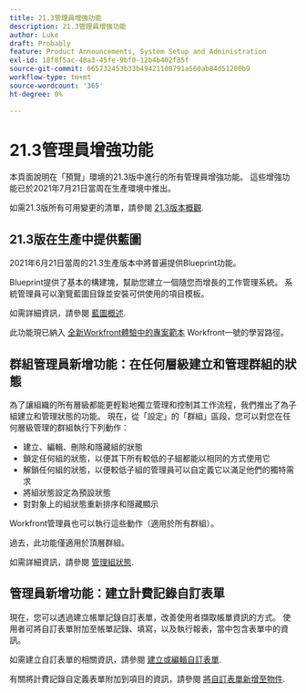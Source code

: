 ```yaml
---
title: 21.3管理員增強功能
description: 21.3管理員增強功能
author: Luke
draft: Probably
feature: Product Announcements, System Setup and Administration
exl-id: 18f8f5ac-48a3-45fe-9bf0-12b4b402f85f
source-git-commit: 665732453b33b49421108791a560ab84d51280b9
workflow-type: tm+mt
source-wordcount: '365'
ht-degree: 0%

---
```


# 21.3管理員增強功能

本頁面說明在「預覽」環境的21.3版中進行的所有管理員增強功能。 這些增強功能已於2021年7月21日當周在生產環境中推出。

如需21.3版所有可用變更的清單，請參閱 [21.3版本概觀](../../../product-announcements/product-releases/21.3-release-activity/21-3-release-overview.md).

## 21.3版在生產中提供藍圖

2021年6月21日當周的21.3生產版本中將普遍提供Blueprint功能。

Blueprint提供了基本的構建塊，幫助您建立一個隨您而增長的工作管理系統。 系統管理員可以瀏覽藍圖目錄並安裝可供使用的項目模板。

如需詳細資訊，請參閱 [藍圖概述](../../../administration-and-setup/blueprints/blueprints-overview.md).

此功能現已納入 [全新Workfront體驗中的專案範本](https://one.workfront.com/s/learningpath4/project-templates-in-the-new-workfront-experience-MCGLS7GRNLDZDFPF6AEOGIDZFDG4) Workfront一號的學習路徑。

## 群組管理員新增功能：在任何層級建立和管理群組的狀態

為了讓組織的所有層級都能更輕鬆地獨立管理和控制其工作流程，我們推出了為子組建立和管理狀態的功能。 現在，從「設定」的「群組」區段，您可以對您在任何層級管理的群組執行下列動作：

* 建立、編輯、刪除和隱藏組的狀態
* 鎖定任何組的狀態，以便其下所有較低的子組都能以相同的方式使用它
* 解鎖任何組的狀態，以便較低子組的管理員可以自定義它以滿足他們的獨特需求
* 將組狀態設定為預設狀態
* 對對象上的組狀態重新排序和隱藏顯示

Workfront管理員也可以執行這些動作（適用於所有群組）。

過去，此功能僅適用於頂層群組。

如需詳細資訊，請參閱 [管理組狀態](../../../administration-and-setup/manage-groups/manage-group-statuses/manage-group-statuses.md).

## 管理員新增功能：建立計費記錄自訂表單

現在，您可以透過建立帳單記錄自訂表單，改善使用者擷取帳單資訊的方式。 使用者可將自訂表單附加至帳單記錄、填寫，以及執行報表，當中包含表單中的資訊。

如需建立自訂表單的相關資訊，請參閱 [建立或編輯自訂表單](../../../administration-and-setup/customize-workfront/create-manage-custom-forms/create-or-edit-a-custom-form.md).

有關將計費記錄自定義表單附加到項目的資訊，請參閱 [將自訂表單新增至物件](../../../workfront-basics/work-with-custom-forms/add-a-custom-form-to-an-object.md).

